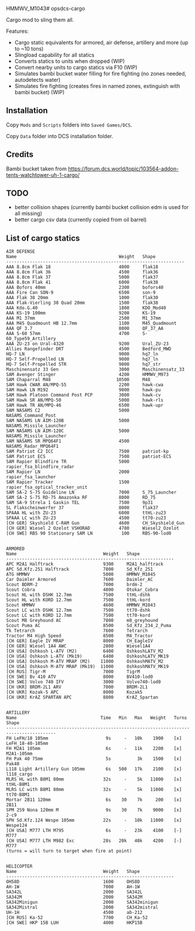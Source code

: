 HMMWV_M1043# opsdcs-cargo

Cargo mod to sling them all.

Features:
- Cargo static equivalents for armored, air defense, artillery and more (up to ~10 tons)
- Slingload capability for all statics
- Converts statics to units when dropped (WIP)
- Convert nearby units to cargo statics via F10 (WIP)
- Simulates bambi bucket water filling for fire fighting (no zones needed, autodetects water)
- Simulates fire fighting (creates fires in named zones, extinguish with bambi bucket) (WIP)

## Installation

Copy `Mods` and `Scripts` folders into `Saved Games/DCS`.

Copy `Data` folder into DCS installation folder.

## Credits

Bambi bucket taken from https://forum.dcs.world/topic/103564-addon-tents-watchtower-uh-1-cargo/

## TODO

- better collision shapes (currently bambi bucket collision edm is used for all missing)
- better cargo csv data (currently copied from oil barrel)

## List of cargo statics

    AIR DEFENSE
    Name                                       Weight   Shape
    --------------------------------------------------------------------
    AAA 8.8cm Flak 18                          4000     flak18
    AAA 8.8cm Flak 36                          4500     flak36
    AAA 8.8cm Flak 37                          5000     flak37
    AAA 8.8cm Flak 41                          6000     flak38
    AAA Bofors 40mm                            2300     bofors40
    AAA Fire Can SON-9                         6500     son-9
    AAA Flak 38 20mm                           1000     flak30
    AAA Flak-Vierling 38 Quad 20mm             1500     flak38
    AAA Kdo.G.40                               1800     KDO_Mod40
    AAA KS-19 100mm                            9200     KS-19
    AAA M1 37mm                                2500     M1_37mm
    AAA M45 Quadmount HB 12.7mm                1100     M45_Quadmount
    AAA QF 3.7                                 8000     QF_37_AA
    AAA S-60 57mm                              4700     S-60_Type59_Artillery
    AAA ZU-23 on Ural-4320                     9200     Ural_ZU-23
    Allies Rangefinder DRT                     4500     Bedford_MWD
    HQ-7 LN                                    9000     hq7_ln
    HQ-7 Self-Propelled LN                     9000     hq7_ln
    HQ-7 Self-Propelled STR                    9000     hq7_str
    Maschinensatz 33 Gen                       3000     Maschinensatz_33
    SAM Avenger Stinger                        4200     HMMWV_M973
    SAM Chaparral M48                         10500     M48
    SAM Hawk CWAR AN/MPQ-55                    2200     hawk-cwa
    SAM Hawk LN M192                           9000     hawk-pu
    SAM Hawk Platoon Command Post PCP          3000     hawk-cv
    SAM Hawk SR AN/MPQ-50                      5000     hawk-rls
    SAM Hawk TR AN/MPQ-46                      6500     hawk-upr
    SAM NASAMS C2                              5000     NASAMS_Command_Post
    SAM NASAMS LN AIM-120B                     5000     NASAMS_Missile_Launcher
    SAM NASAMS LN AIM-120C                     5000     NASAMS_Missile_Launcher
    SAM NASAMS SR MPQ64F1                      4500     NASAMS_Radar_MPQ64F1
    SAM Patriot C2 ICC                         7500     patriot-kp
    SAM Patriot ECS                            7500     patriot-ECS
    SAM Rapier Blindfire TR                    5000     rapier_fsa_blindfire_radar
    SAM Rapier LN                              2000     rapier_fsa_launcher
    SAM Rapier Tracker                         1500     rapier_fsa_optical_tracker_unit
    SAM SA-2 S-75 Guideline LN                 7000     S_75_Launcher
    SAM SA-2 S-75 RD-75 Amazonka RF            8000     RD_75
    SAM SA-9 Strela 1 Gaskin TEL               7500     9p31
    SL Flakscheinwerfer 37                     8000     flak37
    SPAAA HL with ZU-23                        6000     ttHL-zu23
    SPAAA LC with ZU-23                        4500     tt70-zu23
    [CH GER] Skyshield C-RAM Gun               4600     CH_Skyshield_Gun
    [CH GER] Wiesel 2 Ozelot VSHORAD           4780     Wiesel2_Ozelot
    [CH SWE] RBS 90 Stationary SAM LN           100     RBS-90-lod0


    ARMORED
    Name                                 Weight   Shape
    ----------------------------------------------------------------
    APC M2A1 Halftrack                   9300     M2A1_halftrack
    APC Sd.Kfz.251 Halftrack             7800     Sd_Kfz_251
    ATG HMMWV                            5000     HMMWV_M1045
    Car Daimler Armored                  7600     Daimler_AC
    Scout BDRM-2                         7000     brdm-2
    Scout Cobra                          4800     Otokar_Cobra
    Scout HL with DSHK 12.7mm            7500     ttHL-dshk
    Scout HL with KORD 12.7mm            7500     ttHL-kord
    Scout HMMWV                          4600     HMMWV_M1043
    Scout LC with DSHK 12.7mm            7500     tt70-dshk
    Scout LC with KORD 12.7mm            7500     tt70-kord
    Scout M8 Greyhound AC                7800     m8_greyhound
    Scout Puma AC                        8500     Sd_Kfz_234_2_Puma
    Tk Tetrarch                          7600     Tetrarch
    Tractor M4 High Speed                8500     M4_Tractor
    [CH GER] Eagle IV MRAP               8000     CH_EagleIV
    [CH GER] Wiesel 1A4 AWC              2800     Wiesel1A4
    [CH USA] Oshkosh L-ATV (M2)          6400     OshkoshLATV_M2
    [CH USA] Oshkosh L-ATV (Mk19)        6400     OshkoshLATV_MK19
    [CH USA] Oshkosh M-ATV MRAP (M2)    11000     OshkoshMATV_M2
    [CH USA] Oshkosh M-ATV MRAP (Mk19)  11000     OshkoshMATV_MK19
    [CH RUS] Tigr-M                      7000     TigrM
    [CH SWE] Bv 410 ATV                  8000     BV410-lod0
    [CH SWE] Volvo 740 IFV               3000     Volvo740-lod0
    [CH UKR] BRDM-2L1 ARV                7000     BRDM-2L1
    [CH UKR] Kozak-5 APC                 8000     Kozak5
    [CH UKR] KrAZ SPARTAN APC            8800     KrAZ_Spartan


    ARTILLERY
    Name                                Time   Min   Max   Weight   Turns   Shape
    -----------------------------------------------------------------------------------------
    FH LeFH/18 105mm                      9s     -   10k    1900    [x]     LeFH_18-40-105mm
    FH M2A1 105mm                         6s     -   11k    2200    [x]     M2A1-105mm
    FH Pak 40 75mm                        5s          3k    1500    [x]     Pak40
    L118 Light Artillery Gun 105mm        6s   500   17k    2100    [x]     l118_cargo
    MLRS HL with B8M1 80mm               32s     -    5k   11000    [x]     ttHL-B8M1
    MLRS LC with B8M1 80mm               32s     -    5k   11000    [x]     tt70-B8M1
    Mortar 2B11 120mm                     6s    30    7k     200    [x]     2B11
    SPM 2S9 Nona 120mm M                  9s    30    7k    9000    [x]     2-c9
    SPH Sd.Kfz.124 Wespe 105mm           22s     -   10k   11000    [x]     Wespe124
    [CH USA] M777 LTH M795                6s     -   23k    4100    [-]     M777
    [CH USA] M777 LTH M982 Exc           28s   20k   40k    4200    [-]     M777
    (turns = will turn to target when fire at point)


    HELICOPTER
    Name                                 Weight   Shape
    ----------------------------------------------------------------
    OH58D                                1600     OH58D
    AH-1W                                7000     AH-1W
    SA342L                               2000     SA342L
    SA342M                               2000     SA342M
    SA342Minigun                         2000     SA342minigun
    SA342Mistral                         2000     SA342mistral
    UH-1H                                4500     ab-212
    [CH RUS] Ka-52                       7700     CH_Ka-52
    [CH SWE] HKP 15B LUH                 4000     HKP15B


